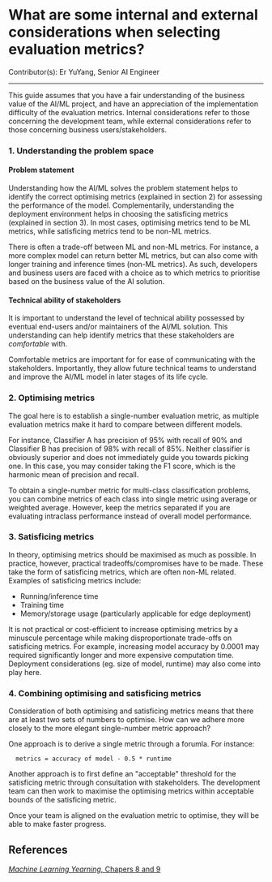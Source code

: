 # What are some internal and external considerations when selecting evaluation metrics?

Contributor(s): Er YuYang, Senior AI Engineer

---

This guide assumes that you have a fair understanding of the business value of the AI/ML project, and have an appreciation of the implementation difficulty of the evaluation metrics. Internal considerations refer to those concerning the development team, while external considerations refer to those concerning business users/stakeholders.

### 1. Understanding the problem space

#### Problem statement

Understanding how the AI/ML solves the problem statement helps to identify the correct optimising metrics (explained in section 2) for assessing the performance of the model. Complementarily, understanding the deployment environment helps in choosing the satisficing metrics (explained in section 3). In most cases, optimising metrics tend to be ML metrics, while satisficing metrics tend to be non-ML metrics.

There is often a trade-off between ML and non-ML metrics. For instance, a more complex model can return better ML metrics, but can also come with longer training and inference times (non-ML metrics). As such, developers and business users are faced with a choice as to which metrics to prioritise based on the business value of the AI solution.

#### Technical ability of stakeholders
   
It is important to understand the level of technical ability possessed by eventual end-users and/or maintainers of the AI/ML solution. This understanding can help identify metrics that these stakeholders are *comfortable* with.

Comfortable metrics are important for for ease of communicating with the stakeholders. Importantly, they allow future technical teams to understand and improve the AI/ML model in later stages of its life cycle.

### 2. Optimising metrics

The goal here is to establish a single-number evaluation metric, as multiple evaluation metrics make it hard to compare between different models.

For instance, Classifier A has precision of 95% with recall of 90% and Classifier B has precision of 98% with recall of 85%. Neither classifier is obviously superior and does not immediately guide you towards picking one. In this case, you may consider taking the F1 score, which is the harmonic mean of precision and recall.

To obtain a single-number metric for multi-class classification problems, you can combine metrics of each class into single metric using average or weighted average. However, keep the metrics separated if you are evaluating intraclass performance instead of overall model performance.

### 3. Satisficing metrics

In theory, optimising metrics should be maximised as much as possible. In practice, however, practical tradeoffs/compromises have to be made. These take the form of satisficing metrics, which are often non-ML related. Examples of satisficing metrics include:

- Running/inference time
- Training time
- Memory/storage usage (particularly applicable for edge deployment)

It is not practical or cost-efficient to increase optimising metrics by a minuscule percentage while making disproportionate trade-offs on satisficing metrics. For example, increasing model accuracy by 0.0001 may required significantly longer and more expensive computation time. Deployment considerations (eg. size of model, runtime) may also come into play here.

### 4. Combining optimising and satisficing metrics

Consideration of both optimising and satisficing metrics means that there are at least two sets of numbers to optimise. How can we adhere more closely to the more elegant single-number metric approach?

One approach is to derive a single metric through a forumla. For instance:

      metrics = accuracy of model - 0.5 * runtime

Another approach is to first define an "acceptable" threshold for the satisficing metric through consultation with stakeholders. The development team can then work to maximise the optimising metrics within acceptable bounds of the satisficing metric.

Once your team is aligned on the evaluation metric to optimise, they will be able to make faster progress.

## References
[*Machine Learning Yearning*, Chapers 8 and 9](https://github.com/ajaymache/machine-learning-yearning/blob/master/full%20book/machine-learning-yearning.pdf)
